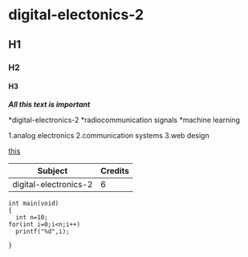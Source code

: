 # digital-electonics-2
## H1
### H2
#### H3
***All this text is important***

*digital-electronics-2
*radiocommunication signals
*machine learning

1.analog electronics
2.communication systems
3.web design

[this](
/HELLO.md)

| Subject | Credits |
| ------------- | ------------- |
| digital-electronics-2 | 6  |

```
int main(void)
{
  int n=10;
for(int i=0;i<n;i++)
  printf("%d",i);
  
}
```
